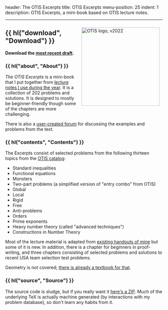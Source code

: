 header: The OTIS Excerpts
title: OTIS Excerpts
menu-position: 25
indent: 1
description: OTIS Excerpts, a mini-book based on OTIS lecture notes.

---

<span style="float:right;padding:10px;">
  <img src="https://storage.googleapis.com/otisweb-static/static/img/otis-logo-v2022.svg"
  alt="OTIS logo, v2022"
  width="250" />
</span>

## {{ hl("download", "Download") }}

**Download the [most recent draft][recent].**

### {{ hl("about", "About") }}

_The OTIS Excerpts_ is a mini-book
that I put together from
[lecture notes I use during the year](otis.html).
It is a collection of 202 problems and solutions.
It is designed to mostly be beginner-friendly
though some of the chapters are more challenging.

There is also a [user-created forum][forum]
for discussing the examples and problems from the text.

### {{ hl("contents", "Contents") }}

The Excerpts consist of selected problems from the following
thirteen topics from the [OTIS catalog][catalog]:

- Standard inequalities
- Functional equations
- Monsters
- Two-part problems (a simplified version of "entry combo" from OTIS)
- Global
- Local
- Rigid
- Free
- Anti-problems
- Orders
- Prime exponents
- Heavy number theory (called "advanced techniques")
- Constructions in Number Theory

Most of the lecture material is adapted from
[existing handouts of mine](olympiad.html) but some of it is new.
In addition, there is a chapter for beginners in proof-writing,
and three chapters consisting of selected problems
and solutions to recent USA team selection test problems.

Geometry is not covered;
[there is already a textbook for that](geombook.html).

### {{ hl("source", "Source") }}

The source code is sludge,
but if you really want it [here's a ZIP](textbooks/OTIS-Excerpts.src.zip).
Much of the underlying TeX is actually machine generated
(by interactions with my problem database), so don't learn any habits from it.

[recent]: https://web.evanchen.cc/textbooks/OTIS-Excerpts.pdf
[catalog]: https://web.evanchen.cc/static/otis-samples/synopsis.html
[forum]: https://artofproblemsolving.com/community/c1123852_otis_excerpts
